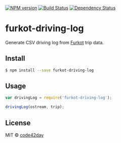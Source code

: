 [![NPM version][npm-image]][npm-url]
[![Build Status][build-image]][build-url]
[![Dependency Status][deps-image]][deps-url]

# furkot-driving-log

Generate CSV driving log from [Furkot] trip data.

## Install

```sh
$ npm install --save furkot-driving-log
```

## Usage

```js
var drivingLog = require('furkot-driving-log');

drivingLog(ostream, trip);
```

## License

MIT © [code42day](https://code42day.com)

[Furkot]: https://trips.furkot.com

[npm-image]: https://img.shields.io/npm/v/furkot-driving-log
[npm-url]: https://npmjs.org/package/furkot-driving-log

[build-image]: https://img.shields.io/github/workflow/status/furkot/furkot-driving-log/check
[build-url]: https://github.com/furkot/furkot-driving-log/actions/workflows/check.yaml

[deps-image]: https://img.shields.io/librariesio/github/furkot/furkot-driving-log
[deps-url]: https://libraries.io/npm/furkot-driving-log
